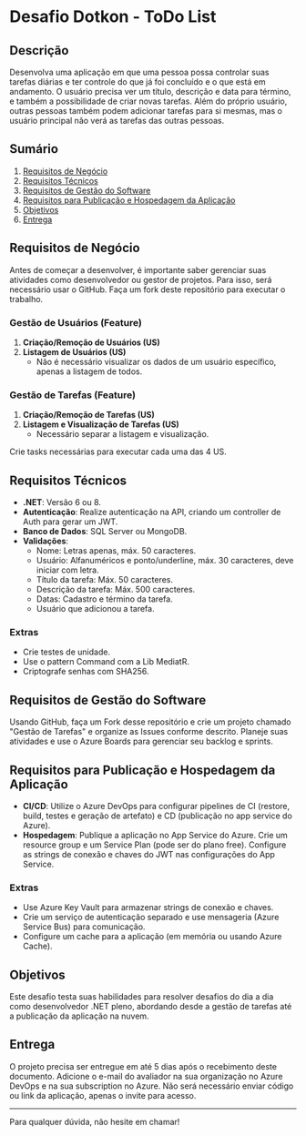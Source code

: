 # Desafio Dotkon - ToDo List

## Descrição

Desenvolva uma aplicação em que uma pessoa possa controlar suas tarefas diárias e ter controle do que já foi concluído e o que está em andamento. O usuário precisa ver um título, descrição e data para término, e também a possibilidade de criar novas tarefas. Além do próprio usuário, outras pessoas também podem adicionar tarefas para si mesmas, mas o usuário principal não verá as tarefas das outras pessoas.

## Sumário

1. [Requisitos de Negócio](#requisitos-de-negócio)
2. [Requisitos Técnicos](#requisitos-técnicos)
3. [Requisitos de Gestão do Software](#requisitos-de-gestão-do-software)
4. [Requisitos para Publicação e Hospedagem da Aplicação](#requisitos-para-publicação-e-hospedagem-da-aplicação)
5. [Objetivos](#objetivos)
6. [Entrega](#entrega)

## Requisitos de Negócio

Antes de começar a desenvolver, é importante saber gerenciar suas atividades como desenvolvedor ou gestor de projetos. Para isso, será necessário usar o GitHub.
Faça um fork deste repositório para executar o trabalho.

### Gestão de Usuários (Feature)
1. **Criação/Remoção de Usuários (US)**
2. **Listagem de Usuários (US)**
   - Não é necessário visualizar os dados de um usuário específico, apenas a listagem de todos.

### Gestão de Tarefas (Feature)
1. **Criação/Remoção de Tarefas (US)**
2. **Listagem e Visualização de Tarefas (US)**
   - Necessário separar a listagem e visualização.

Crie tasks necessárias para executar cada uma das 4 US.

## Requisitos Técnicos

- **.NET**: Versão 6 ou 8.
- **Autenticação**: Realize autenticação na API, criando um controller de Auth para gerar um JWT.
- **Banco de Dados**: SQL Server ou MongoDB.
- **Validações**:
  - Nome: Letras apenas, máx. 50 caracteres.
  - Usuário: Alfanuméricos e ponto/underline, máx. 30 caracteres, deve iniciar com letra.
  - Título da tarefa: Máx. 50 caracteres.
  - Descrição da tarefa: Máx. 500 caracteres.
  - Datas: Cadastro e término da tarefa.
  - Usuário que adicionou a tarefa.

### Extras

- Crie testes de unidade.
- Use o pattern Command com a Lib MediatR.
- Criptografe senhas com SHA256.

## Requisitos de Gestão do Software

Usando GitHub, faça um Fork desse repositório e crie um projeto chamado "Gestão de Tarefas" e organize as Issues conforme descrito. Planeje suas atividades e use o Azure Boards para gerenciar seu backlog e sprints.

## Requisitos para Publicação e Hospedagem da Aplicação

- **CI/CD**: Utilize o Azure DevOps para configurar pipelines de CI (restore, build, testes e geração de artefato) e CD (publicação no app service do Azure).
- **Hospedagem**: Publique a aplicação no App Service do Azure. Crie um resource group e um Service Plan (pode ser do plano free). Configure as strings de conexão e chaves do JWT nas configurações do App Service.

### Extras

- Use Azure Key Vault para armazenar strings de conexão e chaves.
- Crie um serviço de autenticação separado e use mensageria (Azure Service Bus) para comunicação.
- Configure um cache para a aplicação (em memória ou usando Azure Cache).

## Objetivos

Este desafio testa suas habilidades para resolver desafios do dia a dia como desenvolvedor .NET pleno, abordando desde a gestão de tarefas até a publicação da aplicação na nuvem.

## Entrega

O projeto precisa ser entregue em até 5 dias após o recebimento deste documento. Adicione o e-mail do avaliador na sua organização no Azure DevOps e na sua subscription no Azure. Não será necessário enviar código ou link da aplicação, apenas o invite para acesso.

---

Para qualquer dúvida, não hesite em chamar!
